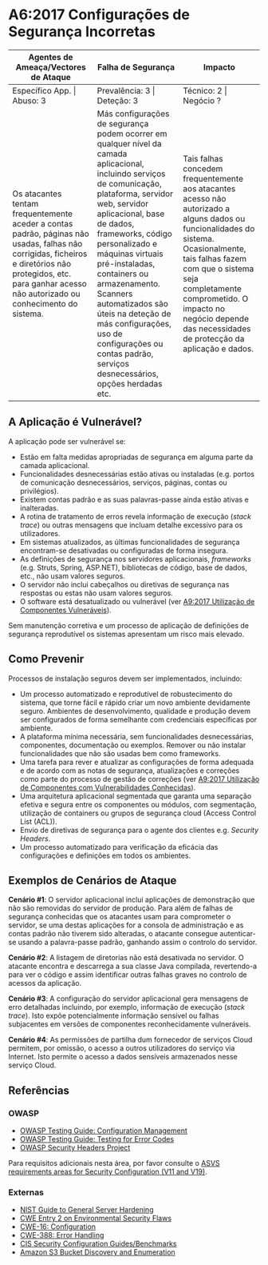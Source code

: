 # A6:2017 Configurações de Segurança Incorretas


| Agentes de Ameaça/Vectores de Ataque | Falha de Segurança | Impacto |
| -- | -- | -- |
| Específico App. \| Abuso: 3 | Prevalência: 3 \| Deteção: 3 | Técnico: 2 \| Negócio ? |
| Os atacantes tentam frequentemente aceder a contas padrão, páginas não usadas, falhas não corrigidas, ficheiros e diretórios não protegidos, etc. para ganhar acesso não autorizado ou conhecimento do sistema. | Más configurações de segurança podem ocorrer em qualquer nível da camada aplicacional, incluindo serviços de comunicação, plataforma, servidor web, servidor aplicacional, base de dados, frameworks, código personalizado e máquinas virtuais pré-instaladas, containers ou armazenamento. Scanners automatizados são úteis na deteção de más configurações, uso de configurações ou contas padrão, serviços desnecessários, opções herdadas etc. | Tais falhas concedem frequentemente aos atacantes acesso não autorizado a alguns dados ou funcionalidades do sistema. Ocasionalmente, tais falhas fazem com que o sistema seja completamente comprometido. O impacto no negócio depende das necessidades de protecção da aplicação e dados. |

## A Aplicação é Vulnerável?

A aplicação pode ser vulnerável se:

* Estão em falta medidas apropriadas de segurança em alguma parte da camada
  aplicacional.
* Funcionalidades desnecessárias estão ativas ou instaladas (e.g. portos de
  comunicação desnecessários, serviços, páginas, contas ou privilégios).
* Existem contas padrão e as suas palavras-passe ainda estão ativas e
  inalteradas.
* A rotina de tratamento de erros revela informação de execução (_stack trace_)
  ou outras mensagens que incluam detalhe excessivo para os utilizadores.
* Em sistemas atualizados, as últimas funcionalidades de segurança encontram-se
  desativadas ou configuradas de forma insegura.
* As definições de segurança nos servidores aplicacionais, _frameworks_ (e.g.
  Struts, Spring, ASP.NET), bibliotecas de código, base de dados, etc., não usam
  valores seguros.
* O servidor não inclui cabeçalhos ou diretivas de segurança nas respostas ou
  estas não usam valores seguros.
* O software está desatualizado ou vulnerável (ver [A9:2017 Utilização de
  Componentes Vulneráveis][0xa61]).

Sem manutenção corretiva e um processo de aplicação de definições de segurança
reprodutível os sistemas apresentam um risco mais elevado.

## Como Prevenir

Processos de instalação seguros devem ser implementados, incluindo:

* Um processo automatizado e reprodutível de robustecimento do sistema, que
  torne fácil e rápido criar um novo ambiente devidamente seguro. Ambientes de
  desenvolvimento, qualidade e produção devem ser configurados de forma
  semelhante com credenciais específicas por ambiente.
* A plataforma mínima necessária, sem funcionalidades desnecessárias,
  componentes, documentação ou exemplos. Remover ou não instalar funcionalidades
  que não são usadas bem como frameworks.
* Uma tarefa para rever e atualizar as configurações de forma adequada e de
  acordo com as notas de segurança, atualizações e correções como parte do
  processo de gestão de correções (ver [A9:2017 Utilização de Componentes com
  Vulnerabilidades Conhecidas][0xa61]).
* Uma arquitetura aplicacional segmentada que garanta uma separação efetiva e
  segura entre os componentes ou módulos, com segmentação, utilização de
  containers ou grupos de segurança cloud (Access Control List (ACL)).
* Envio de diretivas de segurança para o agente dos clientes e.g. _Security
  Headers_.
* Um processo automatizado para verificação da eficácia das configurações e
  definições em todos os ambientes.

## Exemplos de Cenários de Ataque

**Cenário #1**: O servidor aplicacional inclui aplicações de demonstração que
não são removidas do servidor de produção. Para além de falhas de segurança
conhecidas que os atacantes usam para comprometer o servidor, se uma destas
aplicações for a consola de administração e as contas padrão não tiverem sido
alteradas, o atacante consegue autenticar-se usando a palavra-passe padrão,
ganhando assim o controlo do servidor.

**Cenário #2**: A listagem de diretorias não está desativada no servidor. O
atacante encontra e descarrega a sua classe Java compilada, revertendo-a para
ver o código e assim identificar outras falhas graves no controlo de acessos da
aplicação.

**Cenário #3**: A configuração do servidor aplicacional gera mensagens de erro
detalhadas incluindo, por exemplo, informação de execução (_stack trace_). Isto
expõe potencialmente informação sensível ou falhas subjacentes em versões de
componentes reconhecidamente vulneráveis.

**Cenário #4**: As permissões de partilha dum fornecedor de serviços Cloud
permitem, por omissão, o acesso a outros utilizadores do serviço via Internet.
Isto permite o acesso a dados sensíveis armazenados nesse serviço Cloud.

## Referências

### OWASP

* [OWASP Testing Guide: Configuration Management][0xa62]
* [OWASP Testing Guide: Testing for Error Codes][0xa63]
* [OWASP Security Headers Project][0xa64]

Para requisitos adicionais nesta área, por favor consulte o [ASVS requirements
areas for Security Configuration (V11 and V19)][0xa65].

### Externas

* [NIST Guide to General Server Hardening][0xa66]
* [CWE Entry 2 on Environmental Security Flaws][0xa67]
* [CWE-16: Configuration][0xa68]
* [CWE-388: Error Handling][0xa69]
* [CIS Security Configuration Guides/Benchmarks][0xa610]
* [Amazon S3 Bucket Discovery and Enumeration][0xa611]

[0xa61]: ./0xa9-known-vulns.md
[0xa62]: https://wiki.owasp.org/index.php/Testing_for_configuration_management
[0xa63]: https://wiki.owasp.org/index.php/Testing_for_Error_Code_(OWASP-IG-006)
[0xa64]: https://wiki.owasp.org/index.php/OWASP_Secure_Headers_Project
[0xa65]: https://wiki.owasp.org/index.php/ASVS
[0xa66]: https://csrc.nist.gov/publications/detail/sp/800-123/final
[0xa67]: https://cwe.mitre.org/data/definitions/2.html
[0xa68]: https://cwe.mitre.org/data/definitions/16.html
[0xa69]: https://cwe.mitre.org/data/definitions/388.html
[0xa610]: https://www.cisecurity.org/cis-benchmarks/
[0xa611]: https://blog.websecurify.com/2017/10/aws-s3-bucket-discovery.html

